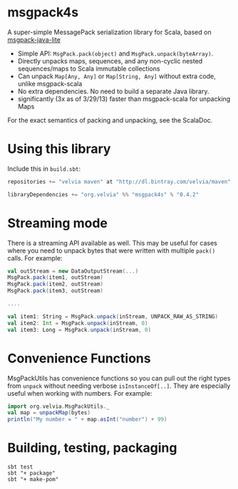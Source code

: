 msgpack4s
=========

A super-simple MessagePack serialization library for Scala, based on [msgpack-java-lite](https://bitbucket.org/sirbrialliance/msgpack-java-lite/overview)

* Simple API: `MsgPack.pack(object)` and `MsgPack.unpack(byteArray)`.
* Directly unpacks maps, sequences, and any non-cyclic nested sequences/maps to Scala immutable collections
* Can unpack `Map[Any, Any]` or `Map[String, Any]` without extra code, unlike msgpack-scala
* No extra dependencies.  No need to build a separate Java library.
* significantly (3x as of 3/29/13) faster than msgpack-scala for unpacking Maps

For the exact semantics of packing and unpacking, see the ScalaDoc.

Using this library
==================

Include this in `build.sbt`:

```scala
repositories += "velvia maven" at "http://dl.bintray.com/velvia/maven"

libraryDependencies += "org.velvia" %% "msgpack4s" % "0.4.2"
```

Streaming mode
==============

There is a streaming API available as well.  This may be useful for cases where you need to unpack bytes that
were written with multiple `pack()` calls.  For example:

```scala
val outStream = new DataOutputStream(...)
MsgPack.pack(item1, outStream)
MsgPack.pack(item2, outStream)
MsgPack.pack(item3, outStream)

....

val item1: String = MsgPack.unpack(inStream, UNPACK_RAW_AS_STRING)
val item2: Int = MsgPack.unpack(inStream, 0)
val item3: Long = MsgPack.unpack(inStream, 0)
```

Convenience Functions
=====================

MsgPackUtils has convenience functions so you can pull out the right types from `unpack` without needing
verbose `isInstanceOf[..]`.  They are especially useful when working with numbers.  For example:

```scala
import org.velvia.MsgPackUtils._
val map = unpackMap(bytes)
println("My number = " + map.asInt("number") + 99)
```

Building, testing, packaging
============================

    sbt test
    sbt "+ package"
    sbt "+ make-pom"

